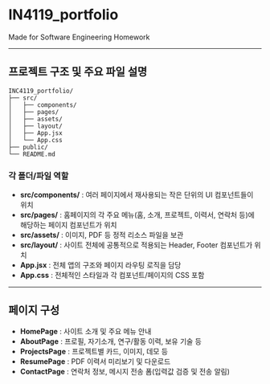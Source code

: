 # IN4119_portfolio
Made for Software Engineering Homework

---

## 프로젝트 구조 및 주요 파일 설명

```
INC4119_portfolio/
├── src/
│   ├── components/   
│   ├── pages/         
│   ├── assets/       
│   ├── layout/        
│   ├── App.jsx        
│   └── App.css      
├── public/           
└── README.md          
```

### 각 폴더/파일 역할
- **src/components/** : 여러 페이지에서 재사용되는 작은 단위의 UI 컴포넌트들이 위치
- **src/pages/** : 홈페이지의 각 주요 메뉴(홈, 소개, 프로젝트, 이력서, 연락처 등)에 해당하는 페이지 컴포넌트가 위치
- **src/assets/** : 이미지, PDF 등 정적 리소스 파일을 보관
- **src/layout/** : 사이트 전체에 공통적으로 적용되는 Header, Footer 컴포넌트가 위치
- **App.jsx** : 전체 앱의 구조와 페이지 라우팅 로직을 담당
- **App.css** : 전체적인 스타일과 각 컴포넌트/페이지의 CSS 포함

---

## 페이지 구성
- **HomePage** : 사이트 소개 및 주요 메뉴 안내
- **AboutPage** : 프로필, 자기소개, 연구/활동 이력, 보유 기술 등
- **ProjectsPage** : 프로젝트별 카드, 이미지, 데모 등
- **ResumePage** : PDF 이력서 미리보기 및 다운로드
- **ContactPage** : 연락처 정보, 메시지 전송 폼(입력값 검증 및 전송 알림)
